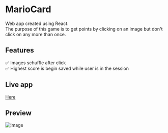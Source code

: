 # MarioCard
Web app created using React. <br/>
The purpose of this game is to get points by clicking on an image but don't click on any more than once.

## Features

✅ Images schuffle after click <br/>
✅ Highest score is begin saved while user is in the session <br/>

 

## Live app

<a href = "https://fufako.github.io/MarioCard/"/> Here </a>

## Preview

![image](https://user-images.githubusercontent.com/98167497/193291034-4ea56add-0d7e-45de-8eae-30e85d3cefc4.png)
